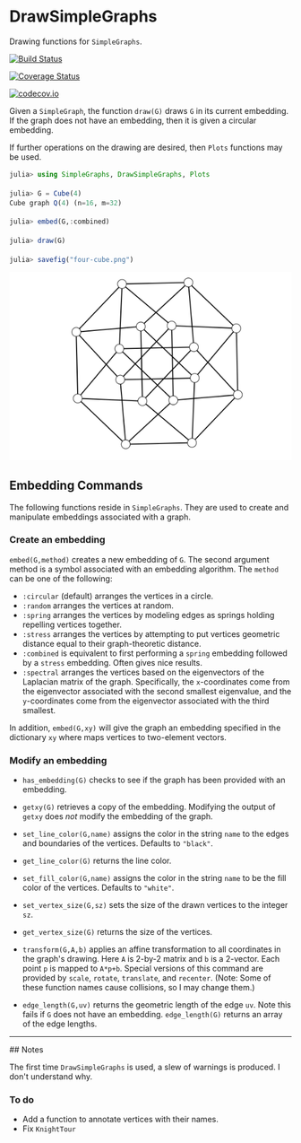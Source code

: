 # DrawSimpleGraphs
Drawing functions for `SimpleGraphs`.



[![Build Status](https://travis-ci.org/scheinerman/DrawSimpleGraphs.jl.svg?branch=master)](https://travis-ci.org/scheinerman/DrawSimpleGraphs.jl)

[![Coverage Status](https://coveralls.io/repos/scheinerman/DrawSimpleGraphs.jl/badge.svg?branch=master&service=github)](https://coveralls.io/github/scheinerman/DrawSimpleGraphs.jl?branch=master)

[![codecov.io](http://codecov.io/github/scheinerman/DrawSimpleGraphs.jl/coverage.svg?branch=master)](http://codecov.io/github/scheinerman/DrawSimpleGraphs.jl?branch=master)


Given a `SimpleGraph`, the function `draw(G)` draws `G` in its current embedding.
If the graph does not have an embedding, then it is given a circular embedding.

If further operations on the drawing are desired,
then `Plots` functions may be used.

```julia
julia> using SimpleGraphs, DrawSimpleGraphs, Plots

julia> G = Cube(4)
Cube graph Q(4) (n=16, m=32)

julia> embed(G,:combined)

julia> draw(G)

julia> savefig("four-cube.png")
```
![](four-cube.png)

## Embedding Commands

The following functions reside in `SimpleGraphs`. They are used to
create and manipulate embeddings associated with a graph.

### Create an embedding

`embed(G,method)` creates a new embedding of `G`. The second
argument method is a symbol associated with an embedding algorithm.
The `method` can be one of the following:
* `:circular` (default) arranges the vertices in a circle.
* `:random` arranges the vertices at random.
* `:spring` arranges the vertices by modeling edges as springs holding repelling vertices together.
* `:stress` arranges the vertices by attempting to put vertices geometric distance equal to their graph-theoretic distance.
* `:combined` is equivalent to first performing a `spring` embedding followed by a `stress` embedding. Often gives nice results.
* `:spectral` arranges the vertices based on the eigenvectors of the Laplacian matrix of the graph. Specifically, the `x`-coordinates come from the eigenvector
associated with the second smallest eigenvalue, and the
`y`-coordinates come from the eigenvector associated with the third
smallest.

In addition, `embed(G,xy)` will give the graph an embedding
specified in the dictionary `xy` where maps vertices to two-element
vectors.

### Modify an embedding

* `has_embedding(G)` checks to see if the graph has been provided with an embedding.
* `getxy(G)` retrieves a copy of the embedding. Modifying the output of `getxy` does *not* modify the embedding of the graph.

* `set_line_color(G,name)` assigns the color in the string `name` to the edges and boundaries of the vertices. Defaults to `"black"`.
* `get_line_color(G)` returns the line color.
* `set_fill_color(G,name)` assigns the color in the string `name` to be the fill color of the vertices. Defaults to `"white"`.
* `set_vertex_size(G,sz)` sets the size of the drawn vertices to
the integer `sz`.
* `get_vertex_size(G)` returns the size of the vertices.

* `transform(G,A,b)` applies an affine transformation to all coordinates in the graph's drawing. Here `A` is 2-by-2 matrix and `b` is a 2-vector. Each point `p` is mapped to `A*p+b`. Special
versions of this command are provided by `scale`, `rotate`, `translate`, and `recenter`. (Note: Some of these function names cause collisions, so I may change them.)

* `edge_length(G,uv)` returns the geometric length of the edge `uv`. Note this fails if `G` does not have an embedding.
`edge_length(G)` returns an array of the edge lengths.

<hr>
## Notes

The first time `DrawSimpleGraphs` is used, a slew of warnings is produced.
I don't understand why.

### To do

* Add a function to annotate vertices with their names.
* Fix `KnightTour`
